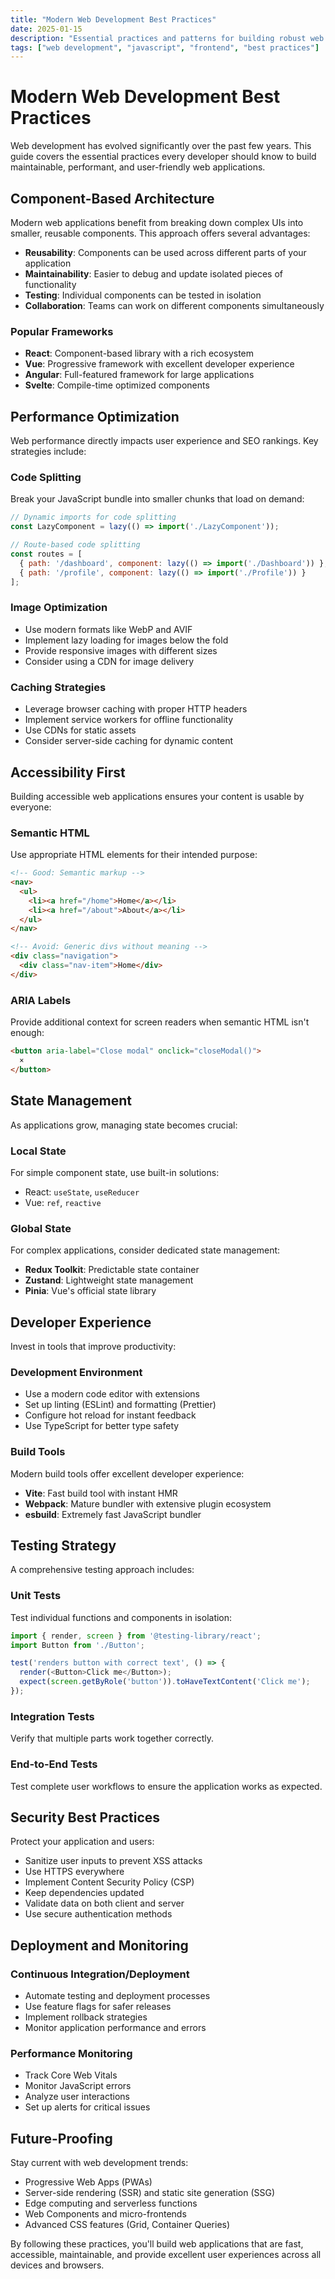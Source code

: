 ```yaml
---
title: "Modern Web Development Best Practices"
date: 2025-01-15
description: "Essential practices and patterns for building robust web applications in 2025"
tags: ["web development", "javascript", "frontend", "best practices"]
---
```


# Modern Web Development Best Practices

Web development has evolved significantly over the past few years. This guide covers the essential practices every developer should know to build maintainable, performant, and user-friendly web applications.

## Component-Based Architecture

Modern web applications benefit from breaking down complex UIs into smaller, reusable components. This approach offers several advantages:

- **Reusability**: Components can be used across different parts of your application
- **Maintainability**: Easier to debug and update isolated pieces of functionality  
- **Testing**: Individual components can be tested in isolation
- **Collaboration**: Teams can work on different components simultaneously

### Popular Frameworks

- **React**: Component-based library with a rich ecosystem
- **Vue**: Progressive framework with excellent developer experience
- **Angular**: Full-featured framework for large applications
- **Svelte**: Compile-time optimized components

## Performance Optimization

Web performance directly impacts user experience and SEO rankings. Key strategies include:

### Code Splitting
Break your JavaScript bundle into smaller chunks that load on demand:

```javascript
// Dynamic imports for code splitting
const LazyComponent = lazy(() => import('./LazyComponent'));

// Route-based code splitting
const routes = [
  { path: '/dashboard', component: lazy(() => import('./Dashboard')) },
  { path: '/profile', component: lazy(() => import('./Profile')) }
];
```

### Image Optimization
- Use modern formats like WebP and AVIF
- Implement lazy loading for images below the fold
- Provide responsive images with different sizes
- Consider using a CDN for image delivery

### Caching Strategies
- Leverage browser caching with proper HTTP headers
- Implement service workers for offline functionality
- Use CDNs for static assets
- Consider server-side caching for dynamic content

## Accessibility First

Building accessible web applications ensures your content is usable by everyone:

### Semantic HTML
Use appropriate HTML elements for their intended purpose:

```html
<!-- Good: Semantic markup -->
<nav>
  <ul>
    <li><a href="/home">Home</a></li>
    <li><a href="/about">About</a></li>
  </ul>
</nav>

<!-- Avoid: Generic divs without meaning -->
<div class="navigation">
  <div class="nav-item">Home</div>
</div>
```

### ARIA Labels
Provide additional context for screen readers when semantic HTML isn't enough:

```html
<button aria-label="Close modal" onclick="closeModal()">
  ×
</button>
```

## State Management

As applications grow, managing state becomes crucial:

### Local State
For simple component state, use built-in solutions:
- React: `useState`, `useReducer`
- Vue: `ref`, `reactive`

### Global State
For complex applications, consider dedicated state management:
- **Redux Toolkit**: Predictable state container
- **Zustand**: Lightweight state management
- **Pinia**: Vue's official state library

## Developer Experience

Invest in tools that improve productivity:

### Development Environment
- Use a modern code editor with extensions
- Set up linting (ESLint) and formatting (Prettier)
- Configure hot reload for instant feedback
- Use TypeScript for better type safety

### Build Tools
Modern build tools offer excellent developer experience:
- **Vite**: Fast build tool with instant HMR
- **Webpack**: Mature bundler with extensive plugin ecosystem
- **esbuild**: Extremely fast JavaScript bundler

## Testing Strategy

A comprehensive testing approach includes:

### Unit Tests
Test individual functions and components in isolation:

```javascript
import { render, screen } from '@testing-library/react';
import Button from './Button';

test('renders button with correct text', () => {
  render(<Button>Click me</Button>);
  expect(screen.getByRole('button')).toHaveTextContent('Click me');
});
```

### Integration Tests
Verify that multiple parts work together correctly.

### End-to-End Tests
Test complete user workflows to ensure the application works as expected.

## Security Best Practices

Protect your application and users:

- Sanitize user inputs to prevent XSS attacks
- Use HTTPS everywhere
- Implement Content Security Policy (CSP)
- Keep dependencies updated
- Validate data on both client and server
- Use secure authentication methods

## Deployment and Monitoring

### Continuous Integration/Deployment
- Automate testing and deployment processes
- Use feature flags for safer releases
- Implement rollback strategies
- Monitor application performance and errors

### Performance Monitoring
- Track Core Web Vitals
- Monitor JavaScript errors
- Analyze user interactions
- Set up alerts for critical issues

## Future-Proofing

Stay current with web development trends:

- Progressive Web Apps (PWAs)
- Server-side rendering (SSR) and static site generation (SSG)
- Edge computing and serverless functions
- Web Components and micro-frontends
- Advanced CSS features (Grid, Container Queries)

By following these practices, you'll build web applications that are fast, accessible, maintainable, and provide excellent user experiences across all devices and browsers.
